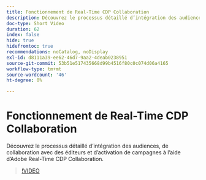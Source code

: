 ```yaml
---
title: Fonctionnement de Real-Time CDP Collaboration
description: Découvrez le processus détaillé d’intégration des audiences, de collaboration avec des éditeurs et d’activation de campagnes à l’aide d’Adobe Real-Time CDP Collaboration.
doc-type: Short Video
duration: 62
index: false
hide: true
hidefromtoc: true
recommendations: noCatalog, noDisplay
exl-id: d8111a39-ee62-46d7-9aa2-4deab0238951
source-git-commit: 53b51e517435668d99b4516f80c0c074d06a4165
workflow-type: tm+mt
source-wordcount: '46'
ht-degree: 0%

---
```


# Fonctionnement de Real-Time CDP Collaboration

Découvrez le processus détaillé d’intégration des audiences, de collaboration avec des éditeurs et d’activation de campagnes à l’aide d’Adobe Real-Time CDP Collaboration.

<!-- 62_OS511_3442426_61_how-realtime-cdp-collaboration-works -->
>[!VIDEO](https://video.tv.adobe.com/v/3458278/?learn=on&enablevpops=true)
